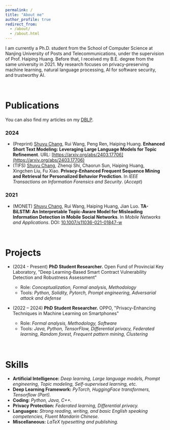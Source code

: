 ```yaml
---
permalink: /
title: "About me"
author_profile: true
redirect_from: 
  - /about/
  - /about.html
---
```


I am currently a Ph.D. student from the School of Computer Science at Nanjing University of Posts and Telecommunications, under the supervision of Prof. Haiping Huang. Before that, I received my B.E. degree from the same university in 2021. My research focuses on privacy-preserving machine learning, natural language processing, AI for software security, and trustworthy AI.

<br>

# Publications 

You can also find my articles on my [DBLP](https://dblp.uni-trier.de/pid/314/4070.html). 
### 2024

- (Preprint) <u>Shuyu Chang</u>, Rui Wang, Peng Ren, Haiping Huang. **Enhanced Short Text Modeling: Leveraging Large Language Models for Topic Refinement**. URL: [https://arxiv.org/abs/2403.17706](https://arxiv.org/abs/2403.17706)
- (TIFS) <u>Shuyu Chang</u>, Zhenqi Shi, Chaorun Sun, Haiping Huang, Xingchen Liu, Fu Xiao. **Privacy-Enhanced Frequent Sequence Mining and Retrieval for Personalized Behavior Prediction**. In *IEEE Transactions on Information Forensics and Security*. (*Accept*)

### 2021

- (MONET) <u>Shuyu Chang</u>, Rui Wang, Haiping Huang, Jian Luo. **TA-BiLSTM: An Interpretable Topic-Aware Model for Misleading Information Detection in Mobile Social Networks**. In *Mobile Networks and Applications*. DOI: [10.1007/s11036-021-01847-w](https://doi.org/10.1007/s11036-021-01847-w)



<br>

# Projects

- (2024 - Present) **PhD Student Researcher.** Open Fund of Provincial Key Laboratory, "Deep Learning-Based Smart Contract Vulnerability Detection and Robustness Assessment"
  - Role: *Conceptualization, Formal analysis, Methodology*
  - Tools: *Python, Solidity, Pytorch, Prompt engineering, Adversarial attack and defense*




- (2022 – 2024) **PhD Student Researcher.** OPPO, "Privacy-Enhancing Techniques in Machine Learning on Smartphones"
  - Role: *Formal analysis, Methodology, Software*
  - Tools: *Java, Python, TensorFlow, Differential privacy, Federated learning, Random forest, Frequent pattern mining, Clustering*

<br>

# Skills

- **Artificial Intelligence:** *Deep learning, Large language models, Prompt engineering, Topic modeling, Self-supervised learning, etc.*
- **Deep Learning Framework:** *PyTorch, HuggingFace transformers, Tensorflow (Part).*
- **Coding**: *Python, Java, C++.*
- **Privacy Protection:** *Federated learning, Differential privacy.*
- **Languages:** *Strong reading, writing, and basic English speaking competencies, Fluent Mandarin Chinese.*
- **Miscellaneous:** *LaTeX typesetting and publishing.*

